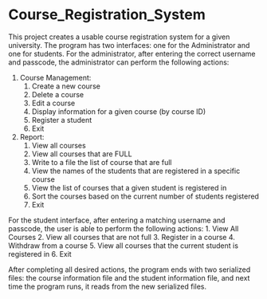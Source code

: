 # Course_Registration_System

This project creates a usable course registration system for a given university. The program has two interfaces: one for the Administrator and one for students. For the administrator, after entering the correct username and passcode, the administrator can perform the following actions:
  1. Course Management:
      1. Create a new course
      2. Delete a course
      3. Edit a course
      4. Display information for a given course (by course ID)
      5. Register a student
      6. Exit
  2. Report:
      1. View all courses
      2. View all courses that are FULL
      3. Write to a file the list of course that are full
      4. View the names of the students that are registered in a specific course
      5. View the list of courses that a given student is registered in
      6. Sort the courses based on the current number of students registered
      7. Exit
   
For the student interface, after entering a matching username and passcode, the user is able to perform the following actions:
      1. View All Courses
      2. View all courses that are not full
      3. Register in a course
      4. Withdraw from a course
      5. View all courses that the current student is registered in
      6. Exit

After completing all desired actions, the program ends with two serialized files: the course information file and the student information file, and next time the program runs, it reads from the new serialized files.

